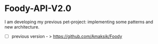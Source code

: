 # Foody-API-V2.0

I am developing my previous pet-project: implementing some patterns and new architecture.

- [ ] previous version - > https://github.com/Amaksik/Foody
